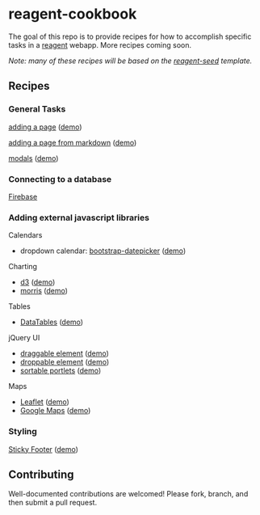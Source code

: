 # reagent-cookbook

The goal of this repo is to provide recipes for how to accomplish specific tasks in a [reagent](https://github.com/reagent-project/reagent) webapp.  More recipes coming soon.

*Note: many of these recipes will be based on the [reagent-seed](https://github.com/gadfly361/reagent-seed) template.*

## Recipes

### General Tasks

[adding a page](https://github.com/gadfly361/reagent-cookbook/tree/master/recipes/adding-a-page) ([demo](http://rc-adding-a-page.s3-website-us-east-1.amazonaws.com/))

[adding a page from markdown](https://github.com/gadfly361/reagent-cookbook/tree/master/recipes/page-from-markdown) ([demo](http://rc-page-from-markdown.s3-website-us-west-1.amazonaws.com/))

[modals](https://github.com/gadfly361/reagent-cookbook/tree/master/recipes/modals) ([demo](http://rc-modals.s3-website-us-west-1.amazonaws.com/))

### Connecting to a database

[Firebase](https://github.com/gadfly361/reagent-cookbook/tree/master/recipes/firebase)

### Adding external javascript libraries

Calendars

* dropdown calendar: [bootstrap-datepicker](https://github.com/gadfly361/reagent-cookbook/tree/master/recipes/bootstrap-datepicker) ([demo](http://rc-bootstrap-datepicker.s3-website-us-west-1.amazonaws.com/))

Charting

* [d3](https://github.com/gadfly361/reagent-cookbook/tree/master/recipes/d3) ([demo](http://rc-d3.s3-website-us-west-1.amazonaws.com/))
* [morris](https://github.com/gadfly361/reagent-cookbook/tree/master/recipes/morris) ([demo](http://rc-morris.s3-website-us-west-1.amazonaws.com/))

Tables

* [DataTables](https://github.com/gadfly361/reagent-cookbook/tree/master/recipes/data-tables) ([demo](http://rc-data-tables.s3-website-us-west-1.amazonaws.com/))

jQuery UI

* [draggable element](https://github.com/gadfly361/reagent-cookbook/tree/master/recipes/draggable) ([demo](http://rc-draggable.s3-website-us-west-1.amazonaws.com/))
* [droppable element](https://github.com/gadfly361/reagent-cookbook/tree/master/recipes/droppable) ([demo](http://rc-droppable.s3-website-us-west-1.amazonaws.com/))
* [sortable portlets](https://github.com/gadfly361/reagent-cookbook/tree/master/recipes/sortable-portlets) ([demo](http://rc-sortable-portlets.s3-website-us-west-1.amazonaws.com/))

Maps

* [Leaflet](https://github.com/gadfly361/reagent-cookbook/tree/master/recipes/leaflet) ([demo](http://rc-leaflet.s3-website-us-west-1.amazonaws.com/))
* [Google Maps](https://github.com/gadfly361/reagent-cookbook/tree/master/recipes/google-maps) ([demo](http://rc-google-maps.s3-website-us-west-1.amazonaws.com/))

### Styling

[Sticky Footer](https://github.com/gadfly361/reagent-cookbook/tree/master/recipes/sticky-footer) ([demo](http://rc-sticky-footer.s3-website-us-west-1.amazonaws.com/))

## Contributing

Well-documented contributions are welcomed!  Please fork, branch, and then submit a pull request.
